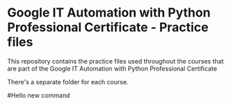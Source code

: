 # Google IT Automation with Python Professional Certificate - Practice files

This repository contains the practice files used throughout the courses that are
part of the Google IT Automation with Python Professional Certificate

There's a separate folder for each course.


#Hello new command

